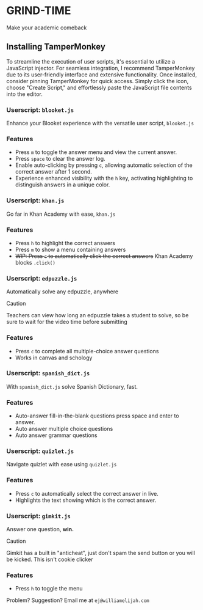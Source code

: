 # GRIND-TIME 
Make your academic comeback 

## Installing TamperMonkey
To streamline the execution of user scripts, it's essential to utilize a JavaScript injector. For seamless integration, I recommend TamperMonkey due to its user-friendly interface and extensive functionality. Once installed, consider pinning TamperMonkey for quick access. Simply click the icon, choose "Create Script," and effortlessly paste the JavaScript file contents into the editor.

### Userscript: `blooket.js`
Enhance your Blooket experience with the versatile user script, `blooket.js`

### Features
- Press `m` to toggle the answer menu and view the current answer.
- Press `space` to clear the answer log.
- Enable auto-clicking by pressing `c`, allowing automatic selection of the correct answer after 1 second.
- Experience enhanced visibility with the `h` key, activating highlighting to distinguish answers in a unique color.

### Userscript: `khan.js`
Go far in Khan Academy with ease, `khan.js`

### Features
-  Press `h` to highlight the correct answers
-  Press `m` to show a menu containing answers
- ~~WIP: Press `c` to automatically click the correct answers~~ Khan Academy blocks `.click()`



### Userscript: `edpuzzle.js`
Automatically solve any edpuzzle, anywhere

> [!CAUTION]
> Teachers can view how long an edpuzzle takes a student to solve, so be sure to wait for the video time before submitting

### Features
-  Press `c` to complete all multiple-choice answer questions
-  Works in canvas and schology
  

### Userscript: `spanish_dict.js`
With `spanish_dict.js` solve Spanish Dictionary, fast.

### Features
- Auto-answer fill-in-the-blank questions press space and enter to answer.
- Auto answer multiple choice questions
- Auto answer grammar questions


### Userscript: `quizlet.js`
Navigate quizlet with ease using `quizlet.js`

### Features
- Press `c` to automatically select the correct answer in live.
- Highlights the text showing which is the correct answer.

### Userscript: `gimkit.js`
Answer one question, **win.**

> [!CAUTION]
> Gimkit has a built in "anticheat", just don't spam the send button or you will be kicked. This isn't cookie clicker

### Features
-  Press `h` to toggle the menu
  

Problem? Suggestion? Email me at `ej@williamelijah.com`
